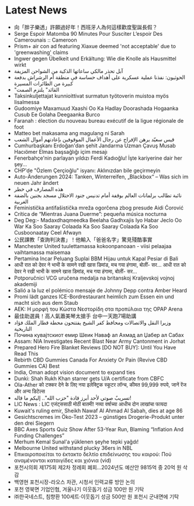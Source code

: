 # Latest News
-  向「胖子樂透」許願過好年！西班牙人為何這樣歡度聖誕長假？
-  Serge Espoir Matomba 90 Minutes Pour Susciter L’espoir Des Camerounais :: Cameroon
-  Prism+ air con ad featuring Xiaxue deemed 'not acceptable' due to 'greenwashing' claims
-  Ingwer gegen Übelkeit und Erkältung: Wie die Knolle als Hausmittel wirkt
-  آبل تحذر مالكي ساعاتها الذكية من الشواحن المزيفة
-  الحوثيون: نفذنا عملية عسكرية على أهداف حساسة في منطقة أم الرشراش بدفعة كبيرة من الطائرات المسيرة
-  "القائد" يلتزم الصمت
-  Taksinkuljettajat kunnioittivat surmatun työtoverin muistoa myös Iisalmessa
-  Gudoomiye Maxamuud Xaashi Oo Ka Hadlay Doorashada Hogaanka Cusub Ee Golaha Deegaanka Burco
-  Faranah : élection du nouveau bureau exécutif de la ligue régionale de foot
-  Matteo bet makasama ang magulang ni Sarah
-  قيس سعيّد يرهن الإفراج عن رجال الأعمال الموقوفين بإعادتهم أموال الشعب
-  Cumhurbaşkanı Erdoğan'dan şehit Jandarma Uzman Çavuş Musab Hacıömer Elmas başsağlığı içim mesajı
-  Fenerbahçe'nin parlayan yıldızı Ferdi Kadıoğlu! İşte kariyerine dair her şey...
-  CHP'de "Özlem Çerçioğlu" isyanı: Aklınızdan bile geçirmeyin
-  Auto-Änderungen 2024: Tanken, Winterreifen, „Blackbox“ – Was sich im neuen Jahr ändert
-  هذه المصارف في خطر
-  نائبة تطالب برلمانات العالم بوقفة أمام تدنيس جنود الاحتلال مسجد بجنين بالضفة الغربية
-  Feministička antifašistička mreža ogorčena zbog presude Aidi Ćorović
-  Crítica de “Mientras Juana Duerme”: pequeña música nocturna
-  Deg Deg:- Madaxdhaqmeedka Beelaha Gadhxajis Iyo Habar Jeclo Oo War Ka Soo Saaray Colaada Ka Soo Saaray Colaada Ka Soo Cusboonaatay Ceel Afwayn
-  公民課教「查詢判決書」！他輸入「爸爸名字」驚見殘酷事實
-  Manchester United tuulettamassa kokoonpanoaan - viisi pelaajaa vaihtamassa maisemaa
-  Pertamina Incar Peluang Suplai BBM Hijau untuk Kapal Pesiar di Bali
-  आधी रात को देवर ने भाभी के सामने रखी खास डिमांड, मच गया हंगामा, बोलीं- सर… आधी रात को देवर ने रखी भाभी के सामने खास डिमांड, मच गया हंगामा, बोलीं- सर…
-  Potporučnici VCG uručena medalja na britanskoj Kraljevskoj vojnoj akademiji
-  Salió a la luz el polémico mensaje de Johnny Depp contra Amber Heard
-  Promi lädt ganzes ICE-Bordrestaurant heimlich zum Essen ein und macht sich aus dem Staub
-  ΑΕΚ: Η μορφή του Κώστα Νεστορίδη στα προπύλαια της OPAP Arena
-  最佳助選員！高人氣蕭美琴太搶手 台中一天跑7場助講
-  وزيرا النقل والاتصالات ومحافظ كفر الشيخ يفتتحون محطة قطار الملك فؤاد التاريخية
-  Почина кувајтскиот емир Шеик Наваф ал Ахмад ал Џабер ал Сабах
-  Assam: NIA Investigates Recent Blast Near Army Cantonment in Jorhat
-  Prepared Hero Fire Blanket Reviews [DO NOT BUY]: Until You Have Read This
-  Rebirth CBD Gummies Canada For Anxiety Or Pain (Revive CBD Gummies CA) Best
-  India, Oman adopt vision document to expand ties
-  Dunki: Shah Rukh Khan starrer gets U/A certificate from CBFC
-  Ola-Ather को टक्कर देने के लिए नया इलेक्ट्रिक स्कूटर लॉन्च, कीमत 99,999 रुपये, जानें रेंज और अन्य डिटेल्स ​
-  تسريبٌ صوتي لأحد أبرز قادة "حزب الله".. إليكم ما قاله!
-  LIC News : LIC एजंट्ससाठी मोठी बातमी! नव्या वर्षाच्या आधीच दोन लाखांचा फायदा
-  Kuwait's ruling emir, Sheikh Nawaf Al Ahmad Al Sabah, dies at age 86
-  Gesichtscremes im Öko-Test 2023 – günstiges Drogerie-Produkt unter den drei Siegern
-  BBC Axes Sports Quiz Show After 53-Year Run, Blaming “Inflation And Funding Challenges”
-  Merhum Kemal Sunal'a yüklenen şeyhe tepki yağdı!
-  Melbourne United withstand plucky 36ers in NBL
-  Επικαιροποιείται το έκτακτο δελτίο επιδείνωσης του καιρού: Πού αναμένονται καταιγίδες και χιόνια (vid)
-  포천시의회 제175회 제2차 정례회 폐회…2024년도 예산안 9815억 중 20억 원 삭감
-  백영현 포천시장-라오스 차관, 시청서 인력교류 방안 논의
-  포천 영북면 기업인협, 겨울나기 이웃돕기 성금 100만 원 기탁
-  ㈜한국네스트, 침향환 100세트·이웃돕기 성금 500만 원 포천시 군내면에 기탁
